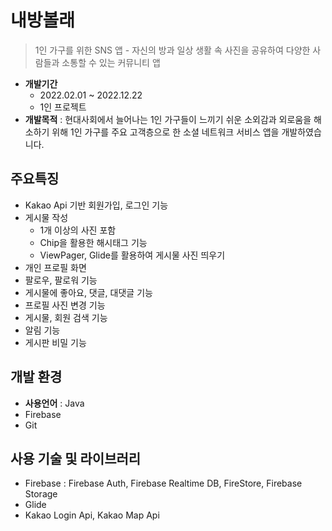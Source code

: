 # 내방볼래
> 1인 가구를 위한 SNS 앱 - 자신의 방과 일상 생활 속 사진을 공유하여 다양한 사람들과 소통할 수 있는 커뮤니티 앱
- **개발기간**
  - 2022.02.01 ~ 2022.12.22
  - 1인 프로젝트
- **개발목적** : 현대사회에서 늘어나는 1인 가구들이 느끼기 쉬운 소외감과 외로움을 해소하기 위해 1인 가구를 주요 고객층으로 한 소셜 네트워크 서비스 앱을 개발하였습니다.

## 주요특징
- Kakao Api 기반 회원가입, 로그인 기능
- 게시물 작성
    - 1개 이상의 사진 포함
    - Chip을 활용한 해시태그 기능
    - ViewPager, Glide를 활용하여 게시물 사진 띄우기
- 개인 프로필 화면
- 팔로우, 팔로워 기능
- 게시물에 좋아요, 댓글, 대댓글 기능
- 프로필 사진 변경 기능
- 게시물, 회원 검색 기능
- 알림 기능
- 게시판 비밀 기능

## 개발 환경
- **사용언어** : Java
- Firebase
- Git

## 사용 기술 및 라이브러리
- Firebase : Firebase Auth, Firebase Realtime DB, FireStore, Firebase Storage
- Glide
- Kakao Login Api, Kakao Map Api
